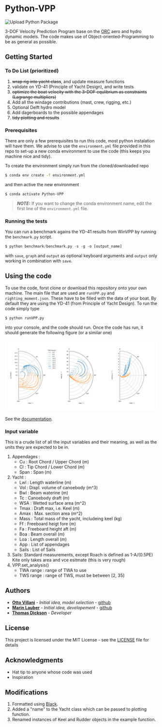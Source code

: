 # Python-VPP

![Upload Python Package](https://github.com/TAJD/Python-VPP/workflows/Upload%20Python%20Package/badge.svg)

3-DOF Velocity Prediction Program base on the [ORC](https://www.orc.org/index.asp?id=21) aero and hydro dynamic models. The code makes use of Object-oriented-Programming to be as general as possible.


## Getting Started
### To Do List (prioritized)
1. ~~wrap rig into yacht class~~, and update measure functions
2. validate on YD-41 (Principle of Yacht Design), and write tests
3. ~~optimize the boat velocity with the 3-DOF equlibrium as constraints (Lagrange multipliers)~~
4. Add all the windage contributions (mast, crew, rigging, etc.)
5. Optional Delft hydro model
6. Add dagerboards to the possible appendages  
6. ~~tidy plotting and results~~

### Prerequisites

There are only a few prerequisites to run this code, most python instalation will have them. We advise to use the `environment.yml` file provided in this repo to set-up a new conda environment to use the code (this keeps you machine nice and tidy).

To create the environment simply run from the cloned/downloaded repo

```bash
$ conda env create -f environment.yml
```
and then active the new environment

```bash
$ conda activate Python-VPP
```

> **_NOTE:_** If you want to change the conda environment name, edit the first line of the `environment.yml` file.

### Running the tests

You can run a benchmark agains the YD-41 results from WinVPP by running the `benchmark.py` script.

```python
$ python benchmark/benchmark.py -s -g -o [output_name]
```

with `save`, `graph` and `output` as optional keyboard arguments and `output` only working in combination with `save`.

## Using the code

To use the code, forst clone or download this repository onto your own machine. The main file that are used are `runVPP.py` and `righting_moment.json`. These have to be filled with the data of your boat. By default they are using the YD-41 (from Principle of Yacht Design). To run the code simply type

```python
$ python runVPP.py
```

into your console, and the code should run. Once the code has run, it should generate the following figure (or a similar one)

<p align="center">
    <img src="Figure.png" alt="YD-41 VPP results" width="1024">
</p>

See the [documentation](https://marinlauber.github.io/Python-VPP/).

### Input variable

This is a crude list of all the input variables and their meaning, as well as the units they are expected to be in.

1. Appendages :
    * Cu : Root Chord / Upper Chord (m)
    * Cl : Tip Chord / Lower Chord (m)
    * Span : Span (m) 
1. Yacht : 
    * Lwl : Length waterline (m)
    * Vol : Displ. volume of canoebody (m^3)
    * Bwl : Beam waterine (m)
    * Tc : Canoebody draft (m)
    * WSA : Wetted surface area (m^2)
    * Tmax : Draft max, i.e. Keel (m)
    * Amax : Max. section area (m^2)
    * Mass : Total mass of the yacht, includeing keel (kg)
    * Ff : Freeboard heigt fore (m)
    * Fa : Freeboard height aft (m)
    * Boa : Beam overall (m)
    * Loa : Length overall (m)
    * App : List of appendages
    * Sails : List of Sails
1. Sails:
    Standard measurements, except Roach is defined as 1-A/(0.5PE)
    Kite only takes area and vce esitmate (this is very rough)
1. VPP.set_analysis()
    * TWA range : range of TWA to use
    * TWS range : range of TWS, must be between [2, 35]


## Authors

* **[Otto Villani](https://www.linkedin.com/in/otto-villani-552760108/)** - *Initial idea, model selection* - [github](https://github.com/ottovillani)
* **[Marin Lauber](https://www.linkedin.com/in/marin-lauber/)** - *Initial idea, developement* - [github](https://github.com/marinlauber)
* **[Thomas Dickson](tajd.github.io)** - *Developer*

## License

This project is licensed under the MIT License - see the [LICENSE](LICENSE) file for details

## Acknowledgments

* Hat tip to anyone whose code was used
* Inspiration

## Modifications

1. Formatted using [Black](https://github.com/psf/black).
1. Added a "name" to the Yacht class which can be passed to plotting function.
1. Renamed instances of Keel and Rudder objects in the example function.
